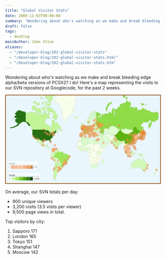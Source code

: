```yaml
---
title: "Global Visitor Stats"
date: 2009-11-03T00:00:00
summary: "Wondering about who's watching as we make and break bleeding edge alpha/beta versions of PCSX2"
draft: false
tags:
  - devblog
mainAuthor: Jake Stine
aliases:
  - "/developer-blog/202-global-visitor-stats"
  - "/developer-blog/202-global-visitor-stats.html"
  - "/developer-blog/202-global-visitor-stats.htm"
---
```


Wondering about who's watching as we make and break bleeding edge
alpha/beta versions of PCSX2? I do! Here's a map representing the visits
to our SVN repository at Googlecode,
for the past 2 weeks.

<!-- TODO - legacy low res pic? -->

![](./img/googlecode_stats_256_thumb.webp)

On average, our SVN totals per day:

-   900 unique viewers
-   3,200 visits (3.5 visits per viewer)
-   9,500 page views in total.

Top visitors by city:

1. Sapporo 171
2. London 165
3. Tokyo 151
4. Shanghai 147
5. Moscow 142
